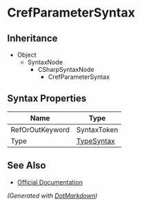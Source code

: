 # CrefParameterSyntax

## Inheritance

* Object
  * SyntaxNode
    * CSharpSyntaxNode
      * CrefParameterSyntax

## Syntax Properties

| Name            | Type                        |
| --------------- | --------------------------- |
| RefOrOutKeyword | SyntaxToken                 |
| Type            | [TypeSyntax](TypeSyntax.md) |

## See Also

* [Official Documentation](https://docs.microsoft.com/en-us/dotnet/api/microsoft.codeanalysis.csharp.syntax.crefparametersyntax)


*\(Generated with [DotMarkdown](http://github.com/JosefPihrt/DotMarkdown)\)*